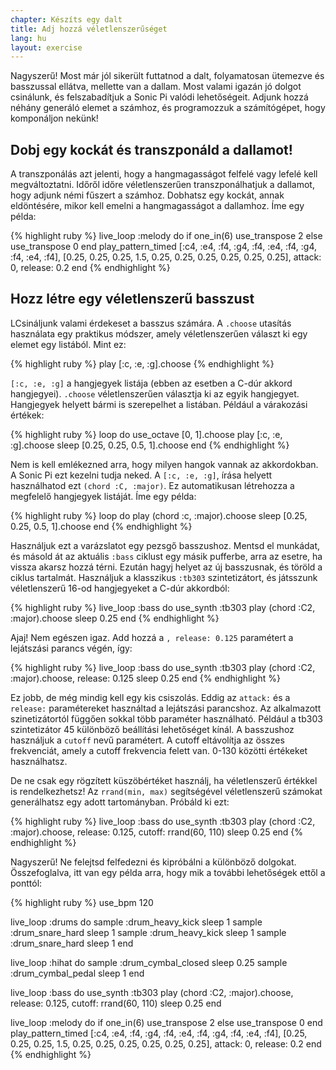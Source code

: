```yaml
---
chapter: Készíts egy dalt
title: Adj hozzá véletlenszerűséget
lang: hu
layout: exercise
---
```


Nagyszerű! Most már jól sikerült futtatnod a dalt, folyamatosan ütemezve és basszussal ellátva, mellette van a dallam. Most valami igazán jó dolgot csinálunk, és felszabadítjuk a Sonic Pi valódi lehetőségeit. Adjunk hozzá néhány generáló elemet a számhoz, és programozzuk a számítógépet, hogy komponáljon nekünk!

## Dobj egy kockát és transzponáld a dallamot!

A transzponálás azt jelenti, hogy a hangmagasságot felfelé vagy lefelé kell megváltoztatni. Időről időre véletlenszerűen transzponálhatjuk a dallamot, hogy adjunk némi fűszert a számhoz. Dobhatsz egy kockát, annak eldöntésére, mikor kell emelni a hangmagasságot a dallamhoz. Íme egy példa:

{% highlight ruby %}
live_loop :melody do
  if one_in(6)
    use_transpose 2
  else
    use_transpose 0
  end
  play_pattern_timed [:c4, :e4, :f4, :g4, :f4, :e4, :f4, :g4, :f4, :e4, :f4], [0.25, 0.25, 0.25, 1.5, 0.25, 0.25, 0.25, 0.25, 0.25, 0.25], attack: 0, release: 0.2
end
{% endhighlight %}

## Hozz létre egy véletlenszerű basszust

LCsináljunk valami érdekeset a basszus számára. A  `.choose` utasítás használata egy praktikus módszer, amely véletlenszerűen választ ki egy elemet egy listából. Mint ez:

{% highlight ruby %}
play [:c, :e, :g].choose
{% endhighlight %}

`[:c, :e, :g]` a hangjegyek listája (ebben az esetben a C-dúr akkord hangjegyei).  `.choose` véletlenszerűen választja ki az egyik hangjegyet. Hangjegyek helyett bármi is szerepelhet a listában. Például a várakozási értékek:

{% highlight ruby %}
loop do
  use_octave [0, 1].choose
  play [:c, :e, :g].choose
  sleep [0.25, 0.25, 0.5, 1].choose
end
{% endhighlight %}

Nem is kell emlékezned arra, hogy milyen hangok vannak az akkordokban. A Sonic Pi ezt kezelni tudja neked. A  `[:c, :e, :g]`, írása helyett használhatod ezt  `(chord :C, :major)`. Ez automatikusan létrehozza a megfelelő hangjegyek listáját. Íme egy példa:

{% highlight ruby %}
loop do
  play (chord :c, :major).choose
  sleep [0.25, 0.25, 0.5, 1].choose
end
{% endhighlight %}

Használjuk ezt a varázslatot egy pezsgő basszushoz. Mentsd el munkádat, és másold át az aktuális  `:bass` ciklust egy másik pufferbe, arra az esetre, ha vissza akarsz hozzá térni. Ezután hagyj helyet az új basszusnak, és töröld a ciklus tartalmát. Használjuk a klasszikus  `:tb303` szintetizátort, és játsszunk véletlenszerű 16-od hangjegyeket a C-dúr akkordból:

{% highlight ruby %}
live_loop :bass do
  use_synth :tb303
  play (chord :C2, :major).choose
  sleep 0.25
end
{% endhighlight %}

Ajaj! Nem egészen igaz. Add hozzá a  `, release: 0.125` paramétert a lejátszási parancs végén, így:

{% highlight ruby %}
live_loop :bass do
  use_synth :tb303
  play (chord :C2, :major).choose, release: 0.125
  sleep 0.25
end
{% endhighlight %}

Ez jobb, de még mindig kell egy kis csiszolás. Eddig az `attack:` és a `release:` paramétereket használtad a lejátszási parancshoz. Az alkalmazott szinetizátortól függően sokkal több paraméter használható. Például a tb303 szintetizátor 45 különböző beállítási lehetőséget kínál. A basszushoz használjuk a  `cutoff` nevű paramétert. A cutoff eltávolítja az összes frekvenciát, amely a cutoff frekvencia felett van. 0-130 közötti értékeket használhatsz.

De ne csak egy rögzített küszöbértéket használj, ha véletlenszerű értékkel is rendelkezhetsz! Az `rrand(min, max)` segítségével véletlenszerű számokat generálhatsz egy adott tartományban. Próbáld ki ezt:

{% highlight ruby %}
live_loop :bass do
  use_synth :tb303
  play (chord :C2, :major).choose, release: 0.125, cutoff: rrand(60, 110)
  sleep 0.25
end
{% endhighlight %}

Nagyszerű! Ne felejtsd felfedezni és kipróbálni a különböző dolgokat. Összefoglalva, itt van egy példa arra, hogy mik a további lehetőségek ettől a ponttól:

{% highlight ruby %}
use_bpm 120

live_loop :drums do
  sample :drum_heavy_kick
  sleep 1
  sample :drum_snare_hard
  sleep 1
  sample :drum_heavy_kick
  sleep 1
  sample :drum_snare_hard
  sleep 1
end

live_loop :hihat do
  sample :drum_cymbal_closed
  sleep 0.25
  sample :drum_cymbal_pedal
  sleep 1
end

live_loop :bass do
  use_synth :tb303
  play (chord :C2, :major).choose, release: 0.125, cutoff: rrand(60, 110)
  sleep 0.25
end


live_loop :melody do
  if one_in(6)
    use_transpose 2
  else
    use_transpose 0
  end
  play_pattern_timed [:c4, :e4, :f4, :g4, :f4, :e4, :f4, :g4, :f4, :e4, :f4], [0.25, 0.25, 0.25, 1.5, 0.25, 0.25, 0.25, 0.25, 0.25, 0.25], attack: 0, release: 0.2
end
{% endhighlight %}
